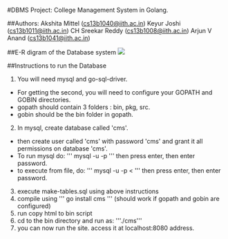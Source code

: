 #DBMS Project: College Management System in Golang.

##Authors:
Akshita Mittel (cs13b1040@iith.ac.in)
Keyur Joshi (cs13b1011@iith.ac.in)
CH Sreekar Reddy (cs13b1008@iith.ac.in)
Arjun V Anand (cs13b1041@iith.ac.in)

##E-R digram of the Database system
![](https://github.com/akshitamittel/College-Management-System/blob/master/ER-diag.png)

##Instructions to run the Database
1. You will need mysql and go-sql-driver. 
  * For getting the second, you will need to configure your GOPATH and GOBIN directories.
  * gopath should contain 3 folders : bin, pkg, src. 
  * gobin should be the bin folder in gopath.
2. In mysql, create database called 'cms'. 
  * then create user called 'cms' with password 'cms' and grant it all permissions on database 'cms'. 
  * To run mysql do: 
  '''
  mysql -u <username> -p
  '''
  then press enter, then enter password. 
  * to execute from file, do:
  '''
  mysql -u <username> -p < <filename>
  '''
  then press enter, then enter password.
3. execute make-tables.sql using above instructions
4. compile using 
  '''
  go install cms
  '''
  (should work if gopath and gobin are configured)
5. run copy html to bin script
6. cd to the bin directory and run as: '''./cms'''
7. you can now run the site. access it at localhost:8080 address.